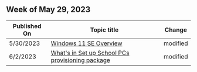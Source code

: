 <!-- This file is generated automatically each week. Changes made to this file will be overwritten.-->



## Week of May 29, 2023


| Published On |Topic title | Change |
|------|------------|--------|
| 5/30/2023 | [Windows 11 SE Overview](/education/windows/windows-11-se-overview) | modified |
| 6/2/2023 | [What's in Set up School PCs provisioning package](/education/windows/set-up-school-pcs-provisioning-package) | modified |
